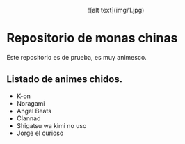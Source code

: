 

<p align="center">
![alt text](img/1.jpg)
</p>


# Repositorio de monas chinas
Este repositorio es de prueba, es muy animesco.

## Listado de animes chidos.

- K-on
- Noragami
- Angel Beats
- Clannad
- Shigatsu wa kimi no uso
- Jorge el curioso
